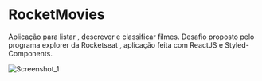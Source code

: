 # RocketMovies
Aplicação para listar , descrever e classificar filmes.
Desafio proposto pelo programa explorer da Rocketseat , aplicação feita com ReactJS e Styled-Components.


![Screenshot_1](https://user-images.githubusercontent.com/101301928/170844968-27365d93-1e21-4ff2-98b9-8bec5fb0f7d4.png)


